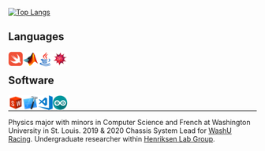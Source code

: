 [![Top
Langs](https://github-readme-stats-jmahlers.vercel.app/api/top-langs/?username=jmahlers&layout=compact&langs_count=7&cache_seconds=150&hide=Limbo)](https://github.com/anuraghazra/github-readme-stats)

## Languages

<a href="https://github.com/jmahlers/TelemetryApp">
    <img align="left" alt="Swift" width="30"
        src="swift.png" />
</a>
<a href="https://github.com/jmahlers/TS-Optimization-Suite-2019">
<img align="left" alt="MatLAB" width="30"
    src="matlab.png" />
</a>
 <img align="left" alt="Java" width="30" src="java.png" />
<a href="https://www.wolfram.com/mathematica/">
    <img align="left" alt="Mathematica" width="30"
    src="mathematica.png" />
</a>

&nbsp;

## Software

<a href="https://sae.wustl.edu/">
<img align="left" alt="Solidworks" width="30" src="solidworks.png" />
</a>
<a href="https://github.com/jmahlers/TelemetryApp">
<img align="left" alt="Xcode" width="30" src="xcode.png" />
</a>
<img align="left" alt="Visual Studio Code" width="30" src="visual-studio-code.png" />
<img align="left" alt="Arduino" width="30" src="arduino.png" />


&nbsp;

---
Physics major with minors in Computer Science and French at Washington University in St. Louis. 2019 & 2020 Chassis System Lead for <a href="https://sae.wustl.edu/"> WashU Racing</a>. Undergraduate researcher within <a href="https://web.physics.wustl.edu/henriksen/">Henriksen Lab Group</a>.
